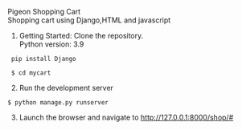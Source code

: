 Pigeon Shopping Cart<br/>
 Shopping cart using Django,HTML and javascript<br/>
 
1. Getting Started: Clone the repository.<br/>
Python version: 3.9<br/>

```
 pip install Django
```

```
 $ cd mycart
``` 
2. Run the development server

```
$ python manage.py runserver
```
3. Launch the browser and navigate to http://127.0.0.1:8000/shop/#
